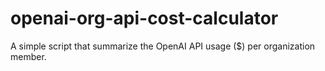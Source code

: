 # openai-org-api-cost-calculator
A simple script that summarize the OpenAI API usage ($) per organization member.
